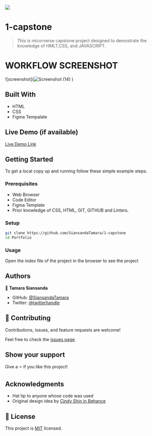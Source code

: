 ![](https://img.shields.io/badge/Microverse-blueviolet)

# 1-capstone

> This is micorverse capstone project designed to demostrate the knowledge of HMLT,CSS, and JAVASCRIPT.

# WORKFLOW SCREENSHOT
![screenshot](![Screenshot (14)](https://user-images.githubusercontent.com/97942433/163569050-495004f0-b756-4868-90e7-1106132b1bad.png)
)

## Built With
- HTML
- CSS
- Figma Tempalate
## Live Demo (if available)

[Live Demo Link]( https://siansandatamara.github.io/javascript-capstone/)

## Getting Started

To get a local copy up and running follow these simple example steps.

### Prerequisites

- Web Browser
- Code Editor
- Figma Template
- Prior knowledge of CSS, HTML, GIT, GITHUB and Linters.

### Setup

```bash
git clone https://github.com/SiansandaTamara/1-capstone
cd Portfolio
```

### Usage

Open the index file of the project in the browser to see the project

## Authors

👤 **Tamara Siansanda**

- GitHub: [@SiansandaTamara](https://github.com/SiansandaTamara)
- Twitter: [@twitterhandle](https://twitter.com/TamaraSiansanda)

## 🤝 Contributing

Contributions, issues, and feature requests are welcome!

Feel free to check the [issues page](../../issues/).

## Show your support

Give a ⭐️ if you like this project!

## Acknowledgments

- Hat tip to anyone whose code was used 
- Original design idea by  [Cindy Shin in Behance](https://www.behance.net/adagio07)


## 📝 License

This project is [MIT](./MIT.md) licensed.
